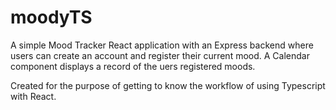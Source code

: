 # moodyTS
A simple Mood Tracker React application with an Express backend where users can create an account and register their current mood. A Calendar component displays a record of the uers registered moods.

Created for the purpose of getting to know the workflow of using Typescript with React. 


